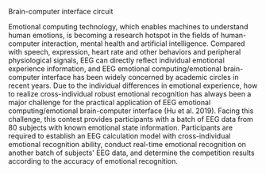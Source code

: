 Brain-computer interface circuit

Emotional computing technology, which enables machines to understand human emotions, is becoming a research hotspot in the fields of human-computer interaction, mental health and artificial intelligence. Compared with speech, expression, heart rate and other behaviors and peripheral physiological signals, EEG can directly reflect individual emotional experience information, and EEG emotional computing/emotional brain-computer interface has been widely concerned by academic circles in recent years.
Due to the individual differences in emotional experience, how to realize cross-individual robust emotional recognition has always been a major challenge for the practical application of EEG emotional computing/emotional brain-computer interface (Hu et al. 2019). Facing this challenge, this contest provides participants with a batch of EEG data from 80 subjects with known emotional state information. Participants are required to establish an EEG calculation model with cross-individual emotional recognition ability, conduct real-time emotional recognition on another batch of subjects' EEG data, and determine the competition results according to the accuracy of emotional recognition.
